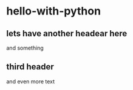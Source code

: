 # hello-with-python

## lets have another headear here
and something 

## third header
and even more text

